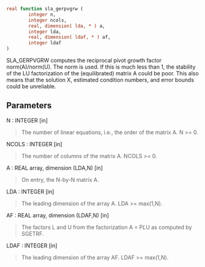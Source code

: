 ```fortran
real function sla_gerpvgrw (
		integer n,
		integer ncols,
		real, dimension( lda, * ) a,
		integer lda,
		real, dimension( ldaf, * ) af,
		integer ldaf
)
```

SLA_GERPVGRW computes the reciprocal pivot growth factor
norm(A)/norm(U). The  norm is used. If this is
much less than 1, the stability of the LU factorization of the
(equilibrated) matrix A could be poor. This also means that the
solution X, estimated condition numbers, and error bounds could be
unreliable.

## Parameters
N : INTEGER [in]
> The number of linear equations, i.e., the order of the
> matrix A.  N >= 0.

NCOLS : INTEGER [in]
> The number of columns of the matrix A. NCOLS >= 0.

A : REAL array, dimension (LDA,N) [in]
> On entry, the N-by-N matrix A.

LDA : INTEGER [in]
> The leading dimension of the array A.  LDA >= max(1,N).

AF : REAL array, dimension (LDAF,N) [in]
> The factors L and U from the factorization
> A = P*L*U as computed by SGETRF.

LDAF : INTEGER [in]
> The leading dimension of the array AF.  LDAF >= max(1,N).
